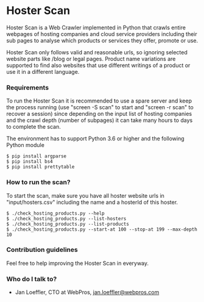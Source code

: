 # Hoster Scan #

Hoster Scan is a Web Crawler implemented in Python that crawls entire webpages of hosting companies and cloud service providers
including their sub pages to analyse which products or services they offer, promote or use.

Hoster Scan only follows valid and reasonable urls, so ignoring selected website parts like /blog or legal pages.
Product name variations are supported to find also websites that use different writings of a product or use it in a different language.

### Requirements ###

To run the Hoster Scan it is recommended to use a spare server and keep the process running (use "screen -S scan" to start and "screen -r scan"
to recover a session) since depending on the input list of hosting companies and the crawl depth (number of subpages) it can take many
hours to days to complete the scan.

The environment has to support Python 3.6 or higher and the following Python module

    $ pip install argparse
    $ pip install bs4
    $ pip install prettytable

### How to run the scan? ###

To start the scan, make sure you have all hoster website urls in "input/hosters.csv" including the name and a hosterId of this hoster.

    $ ./check_hosting_products.py --help
    $ ./check_hosting_products.py --list-hosters
    $ ./check_hosting_products.py --list-products
    $ ./check_hosting_products.py --start-at 100 --stop-at 199 --max-depth 10

### Contribution guidelines ###

Feel free to help improving the Hoster Scan in everyway.

### Who do I talk to? ###

* Jan Loeffler, CTO at WebPros, jan.loeffler@webpros.com

